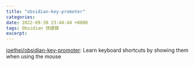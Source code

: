 ```yaml
---
title: "obsidian-key-promoter"
categories: 
date: 2022-09-30 23:44:44 +0800
tags: Obsidian 快捷键
excerpt: 
---
```



[joethei/obsidian-key-promoter](https://github.com/joethei/obsidian-key-promoter): Learn keyboard shortcuts by showing them when using the mouse









